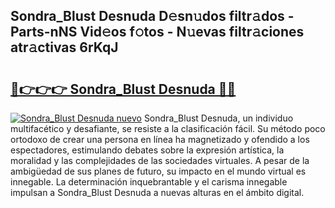 ## Sondra_Blust Desnuda D𝚎sn𝚞dos filtr𝚊dos - Parts-nNS Vid𝚎os f𝚘tos - N𝚞evas filtr𝚊ciones atr𝚊ctivas 6rKqJ

# <h2><a href="http://mbdlde.tromn.icu/?c=Sondra_Blust+Desnuda">🔗👉👉👉 Sondra_Blust Desnuda 🔗🔗</a></h2>

[![Sondra_Blust Desnuda nuevo](https://i.imgur.com/pEAQMta.gif)](http://mbdlde.tromn.icu/?c=Sondra_Blust+Desnuda)
Sondra_Blust Desnuda, un individuo multifacético y desafiante, se resiste a la clasificación fácil. Su método poco ortodoxo de crear una persona en línea ha magnetizado y ofendido a los espectadores, estimulando debates sobre la expresión artística, la moralidad y las complejidades de las sociedades virtuales. A pesar de la ambigüedad de sus planes de futuro, su impacto en el mundo virtual es innegable. La determinación inquebrantable y el carisma innegable impulsan a Sondra_Blust Desnuda a nuevas alturas en el ámbito digital.
